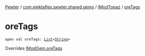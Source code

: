 [Pewter](../../index.md) / [com.ejektaflex.pewter.shared.gems](../index.md) / [IModTopaz](index.md) / [oreTags](./ore-tags.md)

# oreTags

`open val oreTags: `[`List`](https://kotlinlang.org/api/latest/jvm/stdlib/kotlin.collections/-list/index.html)`<`[`String`](https://kotlinlang.org/api/latest/jvm/stdlib/kotlin/-string/index.html)`>`

Overrides [IModGem.oreTags](../-i-mod-gem/ore-tags.md)

